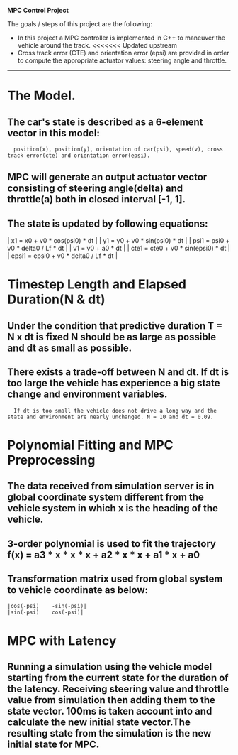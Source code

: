 **MPC Control Project**

The goals / steps of this project are the following:

* In this project a MPC controller is implemented in C++ to maneuver the vehicle around the track.
<<<<<<< Updated upstream
* Cross track error (CTE) and orientation error (epsi) are provided in order to compute the appropriate actuator values: steering angle and throttle.

---

#  The Model.
## The car's state is described as a 6-element vector in this model: 
      position(x), position(y), orientation of car(psi), speed(v), cross track error(cte) and orientation error(epsi).
## MPC will generate an output actuator vector consisting of steering angle(delta) and throttle(a) both in closed interval [-1, 1].
## The state is updated by following equations:
   |	x1    =    x0 + v0 * cos(psi0) * dt			|
   |	y1    =    y0 + v0 * sin(psi0) * dt			|
   |	psi1  =  psi0 + v0 * delta0 / Lf * dt		|
   |	v1    =    v0 + a0 * dt					|
   |	cte1  =  cte0 + v0 * sin(epsi0) * dt		|
   |	epsi1 = epsi0 + v0 * delta0 / Lf * dt		|
 

#  Timestep Length and Elapsed Duration(N & dt)
## Under the condition that predictive duration T = N x dt is fixed N should be as large as possible and dt as small as possible.
## There exists a trade-off between N and dt. If dt is too large the vehicle has experience a big state change and environment variables.
      If dt is too small the vehicle does not drive a long way and the state and environment are nearly unchanged. N = 10 and dt = 0.09.

#  Polynomial Fitting and MPC Preprocessing
## The data received from simulation server is in global coordinate system different from the vehicle system in which x is the heading of         the vehicle.
## 3-order polynomial is used to fit the trajectory f(x) = a3 * x * x * x + a2 * x * x  + a1 * x + a0
## Transformation matrix used from global system to vehicle coordinate as below:
	|cos(-psi)	  -sin(-psi)|
	|sin(-psi)    cos(-psi)|

#  MPC with Latency
## Running a simulation using the vehicle model starting from the current state for the duration of the latency. Receiving steering value and throttle value from simulation then adding them to the state vector. 100ms is taken account into and calculate the new initial state vector.The resulting state from the simulation is the new initial state for MPC.

